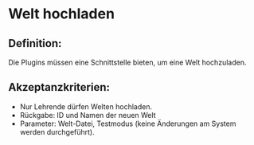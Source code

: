 # Welt hochladen

## Definition:

Die Plugins müssen eine Schnittstelle bieten, um eine Welt hochzuladen.


## Akzeptanzkriterien:
- Nur Lehrende dürfen Welten hochladen.
- Rückgabe: ID und Namen der neuen Welt
- Parameter: Welt-Datei, Testmodus (keine Änderungen am System werden durchgeführt).
